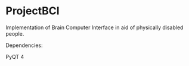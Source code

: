# ProjectBCI

Implementation of Brain Computer Interface in aid of physically disabled people.

Dependencies:

PyQT 4
